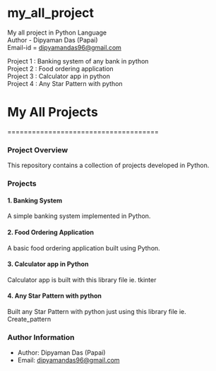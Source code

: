 # my_all_project
My all project in Python Language
<br>
Author - Dipyaman Das (Papai)
<br>
Email-id  = dipyamandas96@gmail.com

Project 1 : Banking system of any bank in python 
<br>
Project 2 : Food ordering application
<br>
Project 3 : Calculator app in python
<br>
Project 4 : Any Star Pattern with python


# My All Projects
=====================================

### Project Overview

This repository contains a collection of projects developed in Python.

### Projects

#### 1. Banking System

A simple banking system implemented in Python.

#### 2. Food Ordering Application

A basic food ordering application built using Python.

#### 3. Calculator app in Python

Calculator app is built with this library file ie. tkinter

#### 4. Any Star Pattern with python

Built any Star Pattern with python just using this library file ie. Create_pattern

### Author Information

* Author: Dipyaman Das (Papai)
* Email: dipyamandas96@gmail.com
